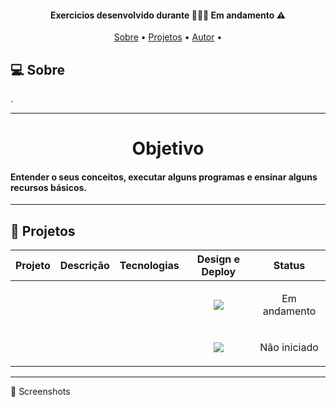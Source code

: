 <h4 align="center"> 
	 Exercicios desenvolvido durante  👨🏻‍💻 Em andamento ⚠️
</h4>

<p align="center">
 <a href="#-sobre">Sobre</a> •
 <a href="#-projetos">Projetos</a> •
 <a href="#%EF%B8%8F-autor">Autor</a> • 
</p>

## 💻 Sobre


.

---
   
<h1 align="center"> Objetivo</h1>

<h4 > Entender o seus conceitos, executar alguns programas e ensinar alguns recursos básicos.
</h4>


---

## 🚧 Projetos


| Projeto | Descrição | Tecnologias | Design e Deploy | Status |
|:---:|:---:|:---:|:---:|---|
| <img src="" alt=""> |  |  | <a href=""><img src="https://img.shields.io/badge/figma-%23F24E1E.svg?style=for-the-badge&logo=figma&logoColor=white"/></a> | <p align="center"><img src="https://i.imgur.com/QQksIZo.png" alt=""> <br> Em andamento</p> |
| <img src="" alt=""> | |  | <a href=""><img src="https://img.shields.io/badge/figma-%23F24E1E.svg?style=for-the-badge&logo=figma&logoColor=white"/></a>  | <p align="center"><img src="https://i.imgur.com/QQksIZo.png" alt=""> <br> Não iniciado</p> |



---



📸 Screenshots
